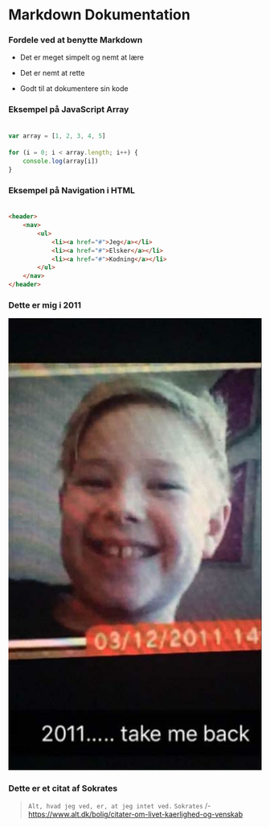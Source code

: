 # Markdown Dokumentation

### Fordele ved at benytte Markdown

* Det er meget simpelt og nemt at lære

* Det er nemt at rette

* Godt til at dokumentere sin kode
 
### Eksempel på JavaScript Array

``` javascript

var array = [1, 2, 3, 4, 5]

for (i = 0; i < array.length; i++) {
    console.log(array[i])
}

```

### Eksempel på Navigation i HTML

``` html

<header>
    <nav>
        <ul>
            <li><a href="#">Jeg</a></li>
            <li><a href="#">Elsker</a></li>
            <li><a href="#">Kodning</a></li>
        </ul>
    </nav>
</header>

```

### Dette er mig i 2011

![Dette er mig i 2011](/img/mig.PNG)

### Dette er et citat af Sokrates 

>`Alt, hvad jeg ved, er, at jeg intet ved.` 
> `Sokrates`
> /- https://www.alt.dk/bolig/citater-om-livet-kaerlighed-og-venskab
